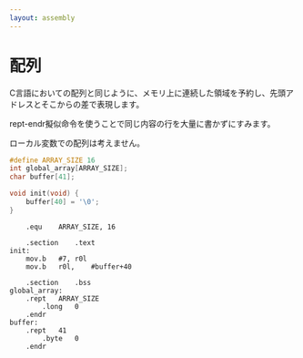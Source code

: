```yaml
---
layout: assembly
---
```

# 配列
C言語においての配列と同じように、メモリ上に連続した領域を予約し、先頭アドレスとそこからの差で表現します。

rept-endr擬似命令を使うことで同じ内容の行を大量に書かずにすみます。

ローカル変数での配列は考えません。

```C
#define ARRAY_SIZE 16
int global_array[ARRAY_SIZE];
char buffer[41];

void init(void) {
    buffer[40] = '\0';
}
```

```ASM
    .equ    ARRAY_SIZE, 16

    .section    .text
init:
    mov.b   #7, r0l
    mov.b   r0l,    #buffer+40
    
    .section    .bss
global_array:
    .rept   ARRAY_SIZE
        .long   0
    .endr
buffer:
    .rept   41
        .byte   0
    .endr
```